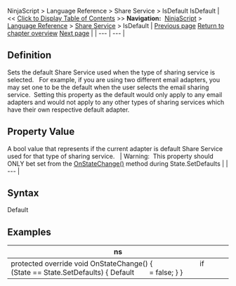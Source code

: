 ﻿
NinjaScript > Language Reference > Share Service > IsDefault
IsDefault
| << [Click to Display Table of Contents](isdefault.md) >> **Navigation:**     [NinjaScript](ninjascript.md) > [Language Reference](language_reference_wip.md) > [Share Service](share_service.md) > IsDefault | [Previous page](isconfigured.md) [Return to chapter overview](share_service.md) [Next page](isimageattachmentsupported.md) |
| --- | --- |
## Definition
Sets the default Share Service used when the type of sharing service is selected. 
 
For example, if you are using two different email adapters, you may set one to be the default when the user selects the email sharing service.  Setting this property as the default would only apply to any email adapters and would not apply to any other types of sharing services which have their own respective default adapter.  
## 
## Property Value
A bool value that represents if the current adapter is default Share Service used for that type of sharing service.
 
| Warning:  This property should ONLY bet set from the [OnStateChange()](onstatechange.md) method during State.SetDefaults |
| --- |

## Syntax
Default
 
## 
## Examples
| ns |
| --- |
| protected override void OnStateChange() {                         if (State == State.SetDefaults) { Default        = false; } } |
